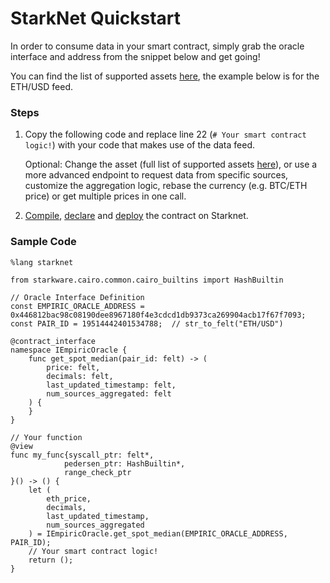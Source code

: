 # StarkNet Quickstart

In order to consume data in your smart contract, simply grab the oracle interface and address from the snippet below and get going!

You can find the list of supported assets [here](using-empiric/supported-assets.md), the example below is for the ETH/USD feed.

### Steps

1.  Copy the following code and replace line 22 (`# Your smart contract logic!`) with your code that makes use of the data feed.

    Optional: Change the asset (full list of supported assets [here](using-empiric/supported-assets.md)), or use a more advanced endpoint to request data from specific sources, customize the aggregation logic, rebase the currency (e.g. BTC/ETH price) or get multiple prices in one call.
2. [Compile](https://starknet.io/docs/hello\_starknet/intro.html#compile-the-contract), [declare](https://starknet.io/docs/hello\_starknet/intro.html#declare-the-contract-on-the-starknet-testnet) and [deploy](https://starknet.io/docs/hello\_starknet/intro.html#deploy-the-contract-on-the-starknet-testnet) the contract on Starknet.

### Sample Code

```
%lang starknet

from starkware.cairo.common.cairo_builtins import HashBuiltin

// Oracle Interface Definition
const EMPIRIC_ORACLE_ADDRESS = 0x446812bac98c08190dee8967180f4e3cdcd1db9373ca269904acb17f67f7093;
const PAIR_ID = 19514442401534788;  // str_to_felt("ETH/USD")

@contract_interface
namespace IEmpiricOracle {
    func get_spot_median(pair_id: felt) -> (
        price: felt,
        decimals: felt,
        last_updated_timestamp: felt,
        num_sources_aggregated: felt
    ) {
    }
}

// Your function
@view
func my_func{syscall_ptr: felt*,
            pedersen_ptr: HashBuiltin*,
            range_check_ptr
}() -> () {
    let (
        eth_price,
        decimals,
        last_updated_timestamp,
        num_sources_aggregated
    ) = IEmpiricOracle.get_spot_median(EMPIRIC_ORACLE_ADDRESS, PAIR_ID);
    // Your smart contract logic!
    return ();
}
```
